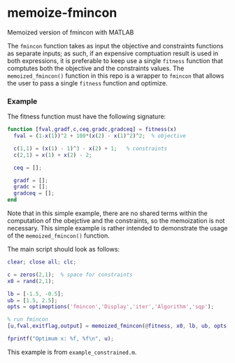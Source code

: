 # memoize-fmincon
Memoized version of fmincon with MATLAB

The `fmincon` function takes as input the objective and constraints functions as separate inputs; as such, if an expensive comptuation result is used in both expressions, it is preferable to keep use a single `fitness` function that comptutes both the objective and the constraints values. 
The `memoized_fmincon()` function in this repo is a wrapper to `fmincon` that allows the user to pass a single `fitness` function and optimize.

### Example

The fitness function must have the following signature:

```MATLAB
function [fval,gradf,c,ceq,gradc,gradceq] = fitness(x)
  fval = (1-x(1))^2 + 100*(x(2) - x(1)^2)^2;  % objective

  c(1,1) = (x(1) - 1)^3 - x(2) + 1;   % constraints
  c(2,1) = x(1) + x(2) - 2;

  ceq = [];

  gradf = [];
  gradc = [];
  gradceq = [];
end
```

Note that in this simple example, there are no shared terms within the computation of the obejctive and the constraints, so the memoization is not necessary. This simple example is rather intended to demonstrate the usage of the `memoized_fmincon()` function. 

The main script should look as follows:

```MATLAB
clear; close all; clc;

c = zeros(2,1);  % space for constraints
x0 = rand(2,1);

lb = [-1.5, -0.5];
ub = [1.5, 2.5];
opts = optimoptions('fmincon','Display','iter','Algorithm','sqp');

% run fmincon
[u,fval,exitflag,output] = memoized_fmincon(@fitness, x0, lb, ub, opts);

fprintf("Optimum x: %f, %f\n", u);
```

This example is from `example_constrained.m`. 
